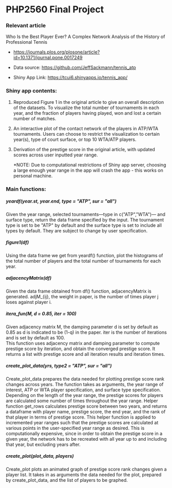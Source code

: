 # PHP2560 Final Project
### Relevant article
Who Is the Best Player Ever? A Complex Network Analysis of the History of Professional Tennis


- https://journals.plos.org/plosone/article?id=10.1371/journal.pone.0017249


- Data source: https://github.com/JeffSackmann/tennis_atp


- Shiny App Link: https://tcui6.shinyapps.io/tennis_app/

### Shiny app contents:
1. Reproduced Figure 1 in the original article to give an overall description of the datasets. To visualize the total number of tournaments in each year, and the fraction of players having played, won and lost a certain number of matches.


2. An interactive plot of the contact network of the players in ATP/WTA tournaments. Users can choose to restrict the visualization to certain year(s), type of court surface, or top 10 WTA/ATP players.


3. Derivation of the prestige score in the original article, with updated scores across user inputted year range. <br />

      
      
      *NOTE: Due to computational restrictions of Shiny app server, choosing a large enough year range in the app will crash the app - this works on personal machine. 
      
      
### Main functions:
##### yeardf(year.st, year.end, type = "ATP", sur = "all")
Given the year range, selected tournaments—type in c("ATP","WTA")— and surface type, return the data frame specified by the input. The tournament type is set to be "ATP" by default and the surface type is set to include all types by default. They are subject to change by user specification.

##### figure1(df)
Using the data frame we get from yeardf() function, plot the histograms of the total number of players and the total number of tournaments for each year.

##### adjacencyMatrix(df)
Given the data frame obtained from df() function, adjacencyMatrix is generated. adjM_{ij}, the weight in paper, is the number of times player j loses against player i.

##### itera_fun(M, d = 0.85, iter = 100)
Given adjacency matrix M, the damping parameter d is set by default as 0.85 as d is indicated to be (1-q) in the paper. iter is the number of iterations and is set by default as 100.\
This function uses adjacency matrix and damping parameter to compute prestige score by iteration, and obtain the converged prestige score. It returns a list with prestige score and all iteration results and iteration times.

##### create_plot_data(yrs, type2 = "ATP", sur = "all")
Create_plot_data prepares the data needed for plotting prestige score rank changes across years. The function takes as arguments, the year range of interest, ATP or WTA player specification, and surface type specification. Depending on the length of the year range, the prestige scores for players are calculated some number of times throughout the year range. Helper function get_rows calculates prestige score between two years, and returns a dataframe with player name, prestige score, the end year, and the rank of that player in terms of prestige score. This helper function is applied to incremented year ranges such that the prestige scores are calculated at various points in the user-specified year range as desired. This is computationally expensive, since in order to obtain the prestige score in a given year, the network has to be recreated with all year up to and including that year, but excluding years after.


##### create_plot(plot_data, players)
Create_plot plots an animated graph of prestige score rank changes given a player list. It takes in as arguments the data needed for the plot, prepared by create_plot_data, and the list of players to be graphed.
